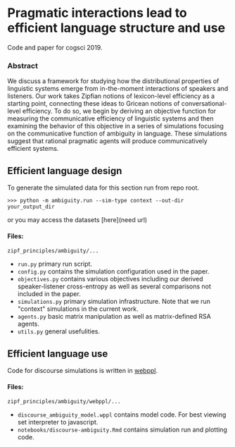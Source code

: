 # Pragmatic interactions lead to efficient language structure and use

Code and paper for cogsci 2019.

### Abstract

We discuss a framework for studying how the distributional properties of linguistic systems emerge from in-the-moment interactions of speakers and listeners. Our work takes Zipfian notions of lexicon-level efficiency as a starting point, connecting these ideas to Gricean notions of conversational-level efficiency. To do so, we begin by deriving an objective function for measuring the communicative efficiency of linguistic systems and then examining the behavior of this objective in a series of simulations focusing on the communicative function of ambiguity in language. These simulations suggest that rational pragmatic agents will produce communicatively efficient systems.

## Efficient language design

To generate the simulated data for this section run from repo root.
```
>>> python -m ambiguity.run --sim-type context --out-dir your_output_dir
```
or you may access the datasets [here](need url)

#### Files:

`zipf_principles/ambiguity/...`

* `run.py` primary run script.
* `config.py` contains the simulation configuration used in the paper.
* `objectives.py` contains various objectives including our derived speaker-listener cross-entropy as well as several comparisons not included in the paper.
* `simulations.py` primary simulation infrastructure. Note that we run "context" simulations in the current work.
* `agents.py` basic matrix manipulation as well as matrix-defined RSA agents.
* `utils.py` general usefulities.

## Efficient language use

Code for discourse simulations is written in [webppl](http://webppl.org/).

#### Files:

`zipf_principles/ambiguity/webppl/...`

* `discourse_ambiguity_model.wppl` contains model code. For best viewing set interpreter to javascript.
* `notebooks/discourse-ambiguity.Rmd` contains simulation run and plotting code.
